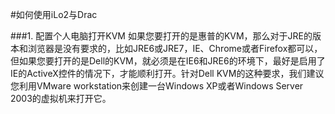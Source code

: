 <!-- --- tag: faq iLo2 Drac 独立服务器 -->
#如何使用iLo2与Drac

###1. 配置个人电脑打开KVM
如果您要打开的是惠普的KVM，那么对于JRE的版本和浏览器是没有要求的，比如JRE6或JRE7，IE、Chrome或者Firefox都可以，但如果您要打开的是Dell的KVM，就必须是在IE6和JRE6的环境下，最好是启用了IE的ActiveX控件的情况下，才能顺利打开。针对Dell KVM的这种要求，我们建议您利用VMware workstation来创建一台Windows XP或者Windows Server 2003的虚拟机来打开它。